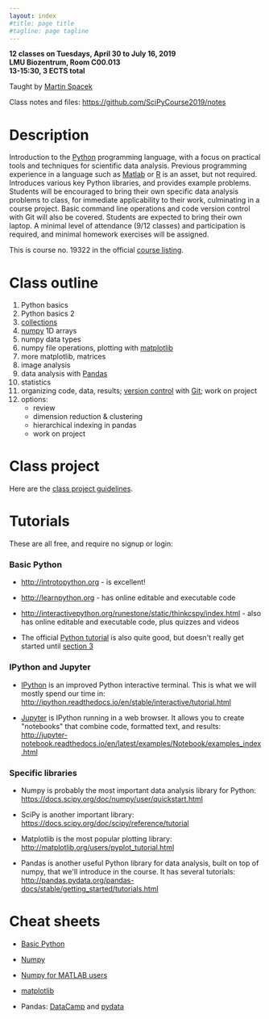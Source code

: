 ```yaml
---
layout: index
#title: page title
#tagline: page tagline
---
```


**12 classes on Tuesdays, April 30 to July 16, 2019**<br>
**LMU Biozentrum, Room C00.013**<br>
**13-15:30, 3 ECTS total**

Taught by [Martin Spacek](http://mspacek.github.io)

Class notes and files: <https://github.com/SciPyCourse2019/notes>

# Description

Introduction to the [Python](https://en.wikipedia.org/wiki/Python_(programming_language))
programming language, with a focus on practical tools and techniques for scientific data
analysis. Previous programming experience in a language such as
[Matlab](https://en.wikipedia.org/wiki/MATLAB) or
[R](https://en.wikipedia.org/wiki/R_(programming_language)) is an asset, but not required.
Introduces various key Python libraries, and provides example problems. Students will be
encouraged to bring their own specific data analysis problems to class, for immediate
applicability to their work, culminating in a course project. Basic command line operations
and code version control with Git will also be covered. Students are expected to bring their
own laptop. A minimal level of attendance (9/12 classes) and participation is required, and
minimal homework exercises will be assigned.

This is course no. 19322 in the official [course
listing](https://lsf.verwaltung.uni-muenchen.de/qisserver/rds?state=verpublish&status=init&vmfile=no&publishid=725749&moduleCall=webInfo&publishConfFile=webInfo&publishSubDir=veranstaltung).

# Class outline

1. Python basics
2. Python basics 2
3. [collections](https://docs.python.org/3/tutorial/datastructures.html)
4. [numpy](http://numpy.org) 1D arrays
5. numpy data types
6. numpy file operations, plotting with [matplotlib](http://matplotlib.org)
7. more matplotlib, matrices
8. image analysis
9. data analysis with [Pandas](http://pandas.pydata.org)
10. statistics
11. organizing code, data, results; [version
control](https://git-scm.com/book/en/v2/Getting-Started-About-Version-Control) with
[Git](https://git-scm.com/); work on project
12. options:
    - review
    - dimension reduction & clustering
    - hierarchical indexing in pandas
    - work on project

# Class project

Here are the [class project guidelines](project.md).

# Tutorials

These are all free, and require no signup or login:

### Basic Python

* <http://introtopython.org> - is excellent!

* <http://learnpython.org> - has online editable and executable code

* <http://interactivepython.org/runestone/static/thinkcspy/index.html> - also has online
  editable and executable code, plus quizzes and videos

* The official [Python tutorial](https://docs.python.org/3/tutorial/) is also quite good, but doesn't really get started until [section 3](https://docs.python.org/3/tutorial/introduction.html)

### IPython and Jupyter

* [IPython](http://ipython.org) is an improved Python interactive terminal. This is
  what we will mostly spend our time in:
  <http://ipython.readthedocs.io/en/stable/interactive/tutorial.html>

* [Jupyter](http://jupyter.org) is IPython running in a web browser. It allows you to create
  "notebooks" that combine code, formatted text, and results:
  <http://jupyter-notebook.readthedocs.io/en/latest/examples/Notebook/examples_index.html>

### Specific libraries

* Numpy is probably the most important data analysis library for Python:
  <https://docs.scipy.org/doc/numpy/user/quickstart.html>

* SciPy is another important library:
  <https://docs.scipy.org/doc/scipy/reference/tutorial>

* Matplotlib is the most popular plotting library:
  <http://matplotlib.org/users/pyplot_tutorial.html>

* Pandas is another useful Python library for data analysis, built on top of numpy, that we'll
  introduce in the course. It has several tutorials:
  <http://pandas.pydata.org/pandas-docs/stable/getting_started/tutorials.html>

# Cheat sheets

* [Basic Python](https://perso.limsi.fr/pointal/_media/python:cours:mementopython3-english.pdf)

* [Numpy](https://s3.amazonaws.com/assets.datacamp.com/blog_assets/Numpy_Python_Cheat_Sheet.pdf)

* [Numpy for MATLAB users](https://docs.scipy.org/doc/numpy/user/numpy-for-matlab-users.html)

* [matplotlib](https://s3.amazonaws.com/assets.datacamp.com/blog_assets/Python_Matplotlib_Cheat_Sheet.pdf)

* Pandas: [DataCamp](https://s3.amazonaws.com/assets.datacamp.com/blog_assets/PandasPythonForDataScience.pdf) and [pydata](http://pandas.pydata.org/Pandas_Cheat_Sheet.pdf)
